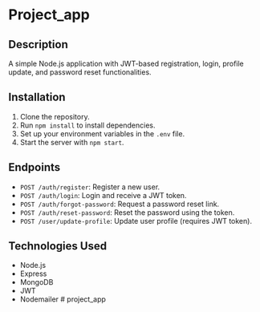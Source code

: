 # Project_app

## Description
A simple Node.js application with JWT-based registration, login, profile update, and password reset functionalities.

## Installation
1. Clone the repository.
2. Run `npm install` to install dependencies.
3. Set up your environment variables in the `.env` file.
4. Start the server with `npm start`.

## Endpoints
- `POST /auth/register`: Register a new user.
- `POST /auth/login`: Login and receive a JWT token.
- `POST /auth/forgot-password`: Request a password reset link.
- `POST /auth/reset-password`: Reset the password using the token.
- `POST /user/update-profile`: Update user profile (requires JWT token).

## Technologies Used
- Node.js
- Express
- MongoDB
- JWT
- Nodemailer
#   p r o j e c t _ a p p  
 